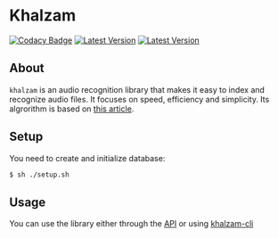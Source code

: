 # Khalzam
[![Codacy Badge](https://api.codacy.com/project/badge/Grade/cacf5d6c8e6743fab59209e24f58ca4f)](https://app.codacy.com/app/kisasexypantera94/khalzam-rs?utm_source=github.com&utm_medium=referral&utm_content=kisasexypantera94/khalzam-rs&utm_campaign=Badge_Grade_Dashboard)
[![Latest Version](https://img.shields.io/crates/v/khalzam.svg)](https://crates.io/crates/khalzam)
[![Latest Version](https://docs.rs/khalzam/badge.svg)](https://docs.rs/khalzam)
## About
`khalzam` is an audio recognition library that makes it easy to index and recognize audio files.
It focuses on speed, efficiency and simplicity.
Its algrorithm is based on [this article](https://royvanrijn.com/blog/2010/06/creating-shazam-in-java/).

## Setup
You need to create and initialize database:
```zsh
$ sh ./setup.sh
```

## Usage
You can use the library either
through the [API](https://github.com/kisasexypantera94/khalzam-rs/tree/master/examples)
or using [khalzam-cli](https://github.com/kisasexypantera94/khalzam-cli)
